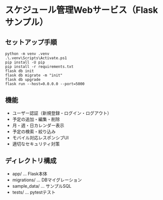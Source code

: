 # スケジュール管理Webサービス（Flaskサンプル）

## セットアップ手順

```pwsh
python -m venv .venv
.\.venv\Scripts\Activate.ps1
pip install -U pip
pip install -r requirements.txt
flask db init
flask db migrate -m "init"
flask db upgrade
flask run --host=0.0.0.0 --port=5000
```

## 機能

- ユーザー認証（新規登録・ログイン・ログアウト）
- 予定の追加・編集・削除
- 月・週・日カレンダー表示
- 予定の検索・絞り込み
- モバイル対応レスポンシブUI
- 適切なセキュリティ対策

## ディレクトリ構成

- app/ ... Flask本体
- migrations/ ... DBマイグレーション
- sample_data/ ... サンプルSQL
- tests/ ... pytestテスト
